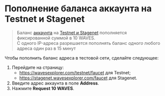 # Пополнение баланса аккаунта на Testnet и Stagenet

> Баланс [аккаунта](/ru/blockchain/account/) на [Testnet и Stagenet](/ru/blockchain/blockchain-network/) пополняется фиксированной суммой в 10 WAVES.
<br>С одного IP-адреса разрешается пополнять баланс _одного_ любого адреса один раз в 15 минут

Чтобы пополнить баланс адреса в тестовой сети, сделайте следующее:

1. Перейдите на страницу:
   * <https://wavesexplorer.com/testnet/faucet> для Testnet;
   * <https://stagenet.wavesexplorer.com/faucet> для Stagenet.
2. Введите адрес аккаунта в поле **Address**.
3. Нажмите **Request 10 WAVES**.
